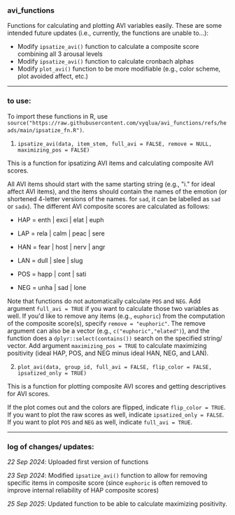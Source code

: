 ### avi_functions

Functions for calculating and plotting AVI variables easily. These are some intended future updates (i.e., currently, the functions are unable to...):
- Modify `ipsatize_avi()` function to calculate a composite score combining all 3 arousal levels
- Modify `ipsatize_avi()` function to calculate cronbach alphas
- Modify `plot_avi()` function to be more modifiable (e.g., color scheme, plot avoided affect, etc.)

___

### to use:
To import these functions in R, use `source("https://raw.githubusercontent.com/vyqlua/avi_functions/refs/heads/main/ipsatize_fn.R")`.

1. `ipsatize_avi(data, item_stem, full_avi = FALSE, remove = NULL, maximizing_pos = FALSE)`

This is a function for ipsatizing AVI items and calculating composite AVI scores. 

All AVI items should start with the same starting string (e.g., "i." for ideal affect AVI items), and the items should contain the names of the emotion (or shortened 4-letter versions of the names. for `sad`, it can be labelled as `sad` or `sadx`). The different AVI composite scores are calculated as follows:

- HAP = enth | exci | elat | euph
- LAP = rela | calm | peac | sere

- HAN = fear | host | nerv | angr
- LAN = dull | slee | slug

- POS = happ | cont | sati
- NEG = unha | sad | lone

Note that functions do not automatically calculate `POS` and `NEG`. Add argument `full_avi = TRUE` if you want to calculate those two variables as well. If you'd like to remove any items (e.g., `euphoric`) from the computation of the composite score(s), specify `remove = "euphoric"`. The remove argument can also be a vector (e.g., `c("euphoric","elated")`), and the function does a `dplyr::select(contains())` search on the specified string/ vector. Add argument `maximizing_pos = TRUE` to calculate maximizing positivity (ideal HAP, POS, and NEG minus ideal HAN, NEG, and LAN).

2. `plot_avi(data, group_id, full_avi = FALSE, flip_color = FALSE, ipsatized_only = TRUE)`

This is a function for plotting composite AVI scores and getting descriptives for AVI scores. 

If the plot comes out and the colors are flipped, indicate `flip_color = TRUE`. If you want to plot the raw scores as well, indicate `ipsatized_only = FALSE`. If you want to plot `POS` and `NEG` as well, indicate `full_avi = TRUE`.

</span>

___ 

### log of changes/ updates:

*22 Sep 2024*: Uploaded first version of functions

*23 Sep 2024*: Modified `ipsatize_avi()` function to allow for removing specific items in composite score (since `euphoric` is often removed to improve internal reliability of HAP composite scores)

*25 Sep 2025*: Updated function to be able to calculate maximizing positivity.
